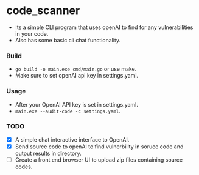 # code_scanner
 - Its a simple CLI program that uses openAI to find for any vulnerabilities in your code.
 - Also has some basic cli chat functionality.

### Build 
 - `go build -o main.exe cmd/main.go` or use make.
 - Make sure to set openAI api key in settings.yaml.

### Usage
 - After your OpenAI API key is set in settings.yaml.
 - `main.exe --audit-code -c settings.yaml`.

### TODO
- [x] A simple chat interactive interface to OpenAI.
- [x] Send source code to openAI to find vulnerbility in soruce code and output results in directory.
- [ ] Create a front end browser UI to upload zip files containing source codes.
